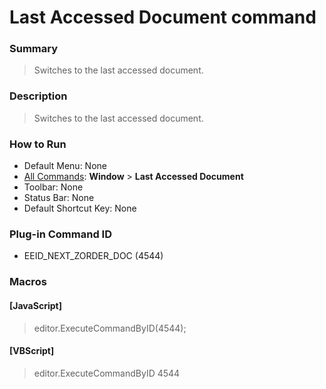 # Last Accessed Document command

### Summary

> Switches to the last accessed document.

### Description

> Switches to the last accessed document.

### How to Run

- Default Menu: None
- [All Commands](../tools/all_commands): **Window**
\> **Last Accessed Document**
- Toolbar: None
- Status Bar: None
- Default Shortcut Key: None

### Plug-in Command ID

- EEID\_NEXT\_ZORDER\_DOC (4544)

### Macros

#### \[JavaScript\]

> editor.ExecuteCommandByID(4544);

#### \[VBScript\]

> editor.ExecuteCommandByID 4544